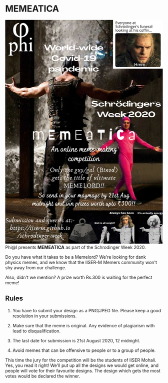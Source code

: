 # MEMEATICA

![mematica](Memeatica.png)
Phi@I presents  **MEMEATICA** as part of the Schrodinger Week 2020.

Do you have what it takes to be a Memelord?
We're looking for dank physics memes, and we know that the IISER-M Memers community won't shy away from our challenge.

Also, didn't we mention?
A prize worth Rs.300 is waiting for the perfect meme!

## Rules

1. You have to submit your design as a PNG/JPEG file. Please keep a good resolution in your submissions.

2. Make sure that the meme is original. Any evidence of plagiarism with lead to disqualification.

3. The last date for submission is 21st August 2020, 12 midnight.

4. Avoid memes that can be offensive to people or to a group of people.

This time the jury for the competition will be the students of IISER Mohali. Yes, you read it right! We'll put up all the designs we would get online, and people will vote for their favourite designs. The design which gets the most votes would be declared the winner.
